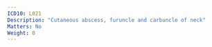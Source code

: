 ```yaml
---
ICD10: L021
Description: "Cutaneous abscess, furuncle and carbuncle of neck"
Matters: No
Weight: 0
---
```


